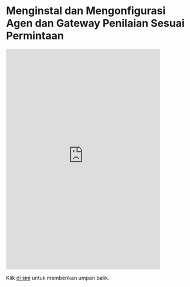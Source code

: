 #  <a name="install-and-configure-on-demand-assessment-agent-and-gateway"></a>Menginstal dan Mengonfigurasi Agen dan Gateway Penilaian Sesuai Permintaan



<iframe width="420" height="600" src="https://video.serviceshub.microsoft.com/PublicPage/video/5597.aspx" frameborder="0" allowfullscreen></iframe> 



Klik <a href="mailto:SHub_Feedback_RC@Microsoft.com?subject=Resource%20Center%20Feedback%3A%20%3CInsert%20feedback%20topic%3E%3E&amp;body=%3C%3Cplease%20submit%20your%20feedback%20with%20enough%20detail%20on%20the%20problem%2C%20reproduction%20steps%20and%20what%20you%20desire%20to%20happen%3E%3E" target="_blank">di sini</a> untuk memberikan umpan balik.
